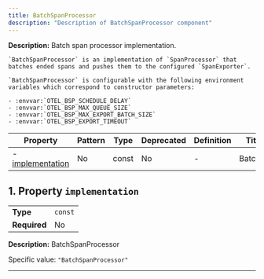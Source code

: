 ```yaml
---
title: BatchSpanProcessor
description: "Description of BatchSpanProcessor component"
---
```


**Description:** Batch span processor implementation.

    `BatchSpanProcessor` is an implementation of `SpanProcessor` that
    batches ended spans and pushes them to the configured `SpanExporter`.

    `BatchSpanProcessor` is configurable with the following environment
    variables which correspond to constructor parameters:

    - :envvar:`OTEL_BSP_SCHEDULE_DELAY`
    - :envvar:`OTEL_BSP_MAX_QUEUE_SIZE`
    - :envvar:`OTEL_BSP_MAX_EXPORT_BATCH_SIZE`
    - :envvar:`OTEL_BSP_EXPORT_TIMEOUT`

| Property                             | Pattern | Type  | Deprecated | Definition | Title/Description  |
| ------------------------------------ | ------- | ----- | ---------- | ---------- | ------------------ |
| - [implementation](#implementation ) | No      | const | No         | -          | BatchSpanProcessor |

## <a name="implementation"></a>1. Property `implementation`

|              |         |
| ------------ | ------- |
| **Type**     | `const` |
| **Required** | No      |

**Description:** BatchSpanProcessor

Specific value: `"BatchSpanProcessor"`

----------------------------------------------------------------------------------------------------------------------------
